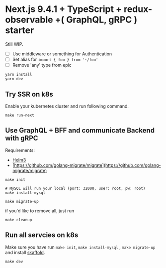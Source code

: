 # Next.js 9.4.1 + TypeScript + redux-observable +( GraphQL, gRPC ) starter

Still WIP.

- [ ] Use middleware or something for Authentication
- [ ] Set alias for `import { foo } from '~/foo'`
- [ ] Remove 'any' type from epic

```
yarn install
yarn dev
```

## Try SSR on k8s

Enable your kubernetes cluster and run following command.

```
make run-next
```

## Use GraphQL + BFF and communicate Backend with gRPC

Requirements:
- [Helm3](https://helm.sh/docs/intro/install/)
- [https://github.com/golang-migrate/migrate](https://github.com/golang-migrate/migrate)

```
make init

# MySQL will run your local (port: 32000, user: root, pw: root)
make install-mysql

make migrate-up

```

if you'd like to remove all, just run

```
make cleanup
```

## Run all servcies on k8s

Make sure you have run `make init`, `make install-mysql` , `make migrate-up` and install [skaffold](https://github.com/GoogleContainerTools/skaffold).

```
make dev
```

